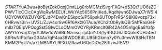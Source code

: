 $START$YuA3wu+jtoBytZokOqojDmtLLg0rbMCMziSvgrFXQr+d53Qt7UO6sZDPWVTIcCCIc0AgWqRwMEEUfLWkYAx5656PnjKedJKqdhjwh6DJwaX7rW5I4UDYOWXWZUYQPEJdP4DwKnESkpcS/P56psk6UTOpFrRS4S8Kl8vozp73xi6HRvws3ln+IJV2L/ZJw4or9w6Rf6Akzl6TAue/KCh2tObRyIkQBr5MfRaxGePmIIz7QEIpVPQcgSst5GlwCLoOMmOVOYRyKRmcIt0iR42A4O5n1gqBa8YafpAWYhYw5/X2yd1JMw1dWi6BbNzmsq+lpQnYGS//yRRQU6Zl0QalnKUHz4ed89RwNIPtcfaxG34Ax7qP4aa38WDOBdlLU95hGkmn7y0Yu3mwWB8HcTBNKMM2PqU7x/a7LMBN9YL9PXUZRawU6QnDjOq28lfIzwJf$END$